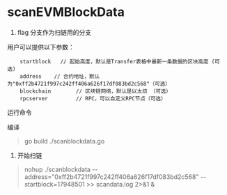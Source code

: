 # scanEVMBlockData

1. flag 分支作为扫链用的分支

用户可以提供以下参数：

```text
	startblock   // 起始高度，默认是Transfer表格中最新一条数据的区块高度 (可选)
	address    // 合约地址，默认为"0xff2b4721f997c242ff406a626f17df083bd2c568"（可选）            
	blockchain        // 区块链网络，默认是以太坊 （可选）
	rpcserver         // RPC，可以自定义RPC节点（可选）          
```

运行命令

编译 
> go build ./scanblockdata.go

1. 开始扫链

>  nohup ./scanblockdata --address="0xff2b4721f997c242ff406a626f17df083bd2c568" --startblock=17948501 >> scandata.log 2>&1 &



